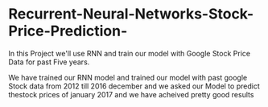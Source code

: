 # Recurrent-Neural-Networks-Stock-Price-Prediction-
In this Project we'll use RNN and train our model with Google Stock Price Data for past Five years. 
<p>We have trained our RNN model and trained our model with past google Stock data from 2012 till 2016 december and we asked our Model to predict thestock prices of january 2017 and we have acheived pretty good results</p>
